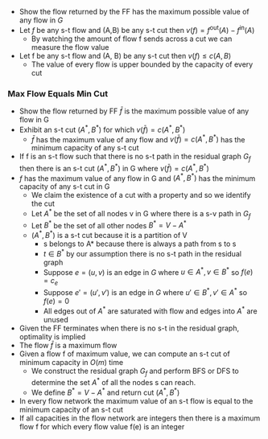- Show the flow returned by the FF has the maximum possible value of any flow in $G$
- Let $f$ be any s-t flow and (A,B) be any s-t cut then $v(f)=f^{\text{out}}(A)-f^{\text{in}}(A)$
	- By watching the amount of flow f sends across a cut we can measure the flow value
- Let f be any s-t flow and (A, B) be any s-t cut then $v(f)\leq c(A,B)$
	- The value of every flow is upper bounded by the capacity of every cut
### Max Flow Equals Min Cut
- Show the flow returned by FF $\bar{f}$ is the maximum possible value of any flow in G
- Exhibit an s-t cut $(A^*,B^*)$ for which $v(\bar{f})=c(A^*,B^*)$
	- $\bar{f}$ has the maximum value of any flow and $v(\bar{f})=c(A^*,B^*)$ has the minimum capacity of any s-t cut 
- If f is an s-t flow such that there is no s-t path in the residual graph $G_f$ then there is an s-t cut $(A^*,B^*)$ in G where $v(\bar{f})=c(A^*,B^*)$
- $f$ has the maximum value of any flow in G and $(A^*,B^*)$ has the minimum capacity of any s-t cut in G
	- We claim the existence of a cut with a property and so we identify the cut
	- Let $A^*$ be the set of all nodes v in G where there is a s-v path in $G_f$
	- Let $B^*$ be the set of all other nodes $B^*=V-A^*$
	- $(A^*,B^*)$ is a s-t cut because it is a partition of V
		- s belongs to A* because there is always a path from s to s
		- $t\in B^*$ by our assumption there is no s-t path in the residual graph
		- Suppose $e=(u,v)$ is an edge in $G$ where $u\in A^*, v\in B^*$ so $f(e)=c_e$
		- Suppose $e'=(u',v')$ is an edge in $G$ where $u'\in B^*, v'\in A^*$ so $f(e)=0$
		- All edges out of $A^*$ are saturated with flow and edges into $A^*$ are unused
- Given the FF terminates when there is no s-t in the residual graph, optimality is implied
- The flow $\bar{f}$ is a maximum flow
- Given a flow f of maximum value, we can compute an s-t cut of minimum capacity in $O(m)$ time
	- We construct the residual graph $G_f$ and perform BFS or DFS to determine the set $A^*$ of all the nodes s can reach.
	- We define $B^*=V-A^*$ and return cut $(A^*, B^*)$
- In every flow network the maximum value of an s-t flow is equal to the minimum capacity of an s-t cut
- If all capacities in the flow network are integers then there is a maximum flow f for which every flow value f(e) is an integer
